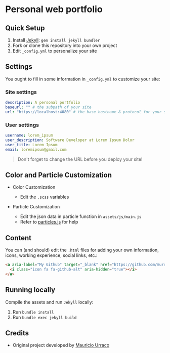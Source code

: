 # Personal web portfolio

## Quick Setup

1. Install [Jekyll](https://jekyllrb.com/): `gem install jekyll bundler`
2. Fork or clone this repository into your own project
3. Edit `_config.yml` to personalize your site

## Settings

You ought to fill in some information in `_config.yml` to customize your site:

### Site settings
```yml
description: A personal portfolio
baseurl: "" # the subpath of your site
url: "https://localhost:4080" # the base hostname & protocol for your site
```

### User settings
```yml
username: lorem_ipsum
user_description: Software Developer at Lorem Ipsum Dolor
user_title: Lorem Ipsum
email: loremipsum@gmail.com
```

> Don't forget to change the URL before you deploy your site!

## Color and Particle Customization

- Color Customization
  - Edit the `.scss` variables

- Particle Customization
  - Edit the json data in particle function in `assets/js/main.js`
  - Refer to [particles.js](https://vincentgarreau.com/particles.js/) for help

## Content

You can (and should) edit the `.html` files for adding your own information, icons, working experience, social links, etc.:

```html
<a aria-label="My Github" target="_blank" href="https://github.com/murraco">
  <i class="icon fa fa-github-alt" aria-hidden="true"></i>
</a>
```

## Running locally

Compile the assets and run `Jekyll` locally:

1. Run `bundle install`
2. Run `bundle exec jekyll build`

## Credits

- Original project developed by [Mauricio Urraco](https://github.com/murraco)
